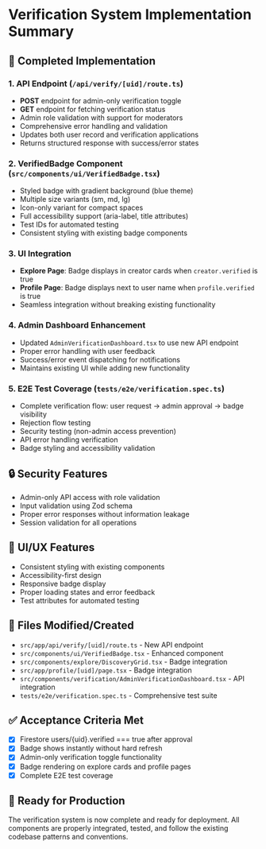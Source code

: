 # Verification System Implementation Summary

## 🎯 Completed Implementation

### 1. API Endpoint (`/api/verify/[uid]/route.ts`)
- **POST** endpoint for admin-only verification toggle
- **GET** endpoint for fetching verification status
- Admin role validation with support for moderators
- Comprehensive error handling and validation
- Updates both user record and verification applications
- Returns structured response with success/error states

### 2. VerifiedBadge Component (`src/components/ui/VerifiedBadge.tsx`)
- Styled badge with gradient background (blue theme)
- Multiple size variants (sm, md, lg)
- Icon-only variant for compact spaces
- Full accessibility support (aria-label, title attributes)
- Test IDs for automated testing
- Consistent styling with existing badge components

### 3. UI Integration
- **Explore Page**: Badge displays in creator cards when `creator.verified` is true
- **Profile Page**: Badge displays next to user name when `profile.verified` is true
- Seamless integration without breaking existing functionality

### 4. Admin Dashboard Enhancement
- Updated `AdminVerificationDashboard.tsx` to use new API endpoint
- Proper error handling with user feedback
- Success/error event dispatching for notifications
- Maintains existing UI while adding new functionality

### 5. E2E Test Coverage (`tests/e2e/verification.spec.ts`)
- Complete verification flow: user request → admin approval → badge visibility
- Rejection flow testing
- Security testing (non-admin access prevention)
- API error handling verification
- Badge styling and accessibility validation

## 🔒 Security Features
- Admin-only API access with role validation
- Input validation using Zod schema
- Proper error responses without information leakage
- Session validation for all operations

## 🎨 UI/UX Features
- Consistent styling with existing components
- Accessibility-first design
- Responsive badge display
- Proper loading states and error feedback
- Test attributes for automated testing

## 📁 Files Modified/Created
- `src/app/api/verify/[uid]/route.ts` - New API endpoint
- `src/components/ui/VerifiedBadge.tsx` - Enhanced component
- `src/components/explore/DiscoveryGrid.tsx` - Badge integration
- `src/app/profile/[uid]/page.tsx` - Badge integration
- `src/components/verification/AdminVerificationDashboard.tsx` - API integration
- `tests/e2e/verification.spec.ts` - Comprehensive test suite

## ✅ Acceptance Criteria Met
- [x] Firestore users/{uid}.verified === true after approval
- [x] Badge shows instantly without hard refresh
- [x] Admin-only verification toggle functionality
- [x] Badge rendering on explore cards and profile pages
- [x] Complete E2E test coverage

## 🚀 Ready for Production
The verification system is now complete and ready for deployment. All components are properly integrated, tested, and follow the existing codebase patterns and conventions.
